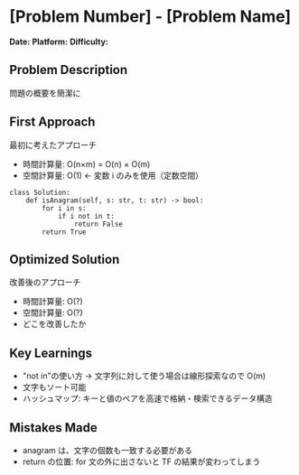 # [Problem Number] - [Problem Name]

**Date:**
**Platform:**
**Difficulty:**

## Problem Description

問題の概要を簡潔に

## First Approach

最初に考えたアプローチ

- 時間計算量: O(n×m) = O(n) × O(m)
- 空間計算量: O(1) ← 変数 i のみを使用（定数空間）

```
class Solution:
    def isAnagram(self, s: str, t: str) -> bool:
        for i in s:
            if i not in t:
                return False
        return True
```

## Optimized Solution

改善後のアプローチ

- 時間計算量: O(?)
- 空間計算量: O(?)
- どこを改善したか

## Key Learnings

- "not in"の使い方 → 文字列に対して使う場合は線形探索なので O(m)
- 文字もソート可能
- ハッシュマップ: キーと値のペアを高速で格納・検索できるデータ構造

## Mistakes Made

- anagram は、文字の個数も一致する必要がある
- return の位置: for 文の外に出さないと TF の結果が変わってしまう
